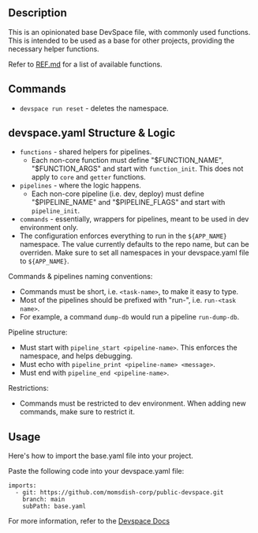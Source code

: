 ## Description
This is an opinionated base DevSpace file, with commonly used functions. This is intended to be used as a base for
other projects, providing the necessary helper functions.

Refer to [REF.md](REF.md) for a list of available functions.

## Commands
- `devspace run reset` - deletes the namespace.

## devspace.yaml Structure & Logic
- `functions` - shared helpers for pipelines.
  - Each non-core function must define "$FUNCTION_NAME", "$FUNCTION_ARGS" and start with `function_init`. This does not 
    apply to `core` and `getter` functions.
- `pipelines` - where the logic happens.
  - Each non-core pipeline (i.e. dev, deploy) must define "$PIPELINE_NAME" and "$PIPELINE_FLAGS" and start with 
    `pipeline_init`.
- `commands` - essentially, wrappers for pipelines, meant to be used in dev environment only.
- The configuration enforces everything to run in the `${APP_NAME}` namespace. The value currently defaults to the repo 
  name, but can be overriden. Make sure to set all namespaces in your devspace.yaml file to `${APP_NAME}`.

Commands & pipelines naming conventions:
- Commands must be short, i.e. `<task-name>`, to make it easy to type.
- Most of the pipelines should be prefixed with "run-", i.e. `run-<task name>`.
- For example, a command `dump-db` would run a pipeline `run-dump-db`.

Pipeline structure:
- Must start with `pipeline_start <pipeline-name>`. This enforces the namespace, and helps debugging.
- Must echo with `pipeline_print <pipeline-name> <message>`.
- Must end with `pipeline_end <pipeline-name>`.

Restrictions:
- Commands must be restricted to dev environment. When adding new commands, make sure to restrict it.

## Usage
Here's how to import the base.yaml file into your project.

Paste the following code into your devspace.yaml file:

```
imports:
  - git: https://github.com/momsdish-corp/public-devspace.git
    branch: main
    subPath: base.yaml

```

For more information, refer to the [Devspace Docs](https://www.devspace.sh/docs/configuration/imports/)